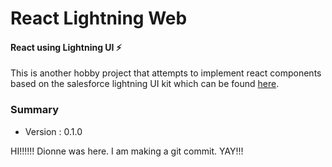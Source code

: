# React Lightning Web
#### React using Lightning UI ⚡️

This is another hobby project that attempts to implement react components based on the salesforce lightning UI kit which can be found [here](https://www.sketchappsources.com/free-source/2795-salesforce-design-system-template-sketch-freebie-resource.html).

### Summary
- Version : 0.1.0

HI!!!!!! Dionne was here.
I am making a git commit. YAY!!!
